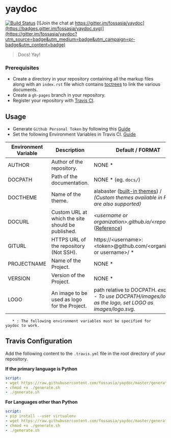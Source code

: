# yaydoc
[![Build Status](https://travis-ci.org/fossasia/yaydoc.svg?branch=master)](https://travis-ci.org/fossasia/yaydoc)
[![Join the chat at https://gitter.im/fossasia/yaydoc](https://badges.gitter.im/fossasia/yaydoc.svg)](https://gitter.im/fossasia/yaydoc?utm_source=badge&utm_medium=badge&utm_campaign=pr-badge&utm_content=badge)

> Docs! Yay!

### Prerequisites
- Create a directory in your repository containing all the markup files along with an `index.rst` file which contains [toctrees](http://www.sphinx-doc.org/en/stable/markup/toctree.html) to link the various documents.
- Create a `gh-pages` branch in your repository.
- Register your repository with [Travis CI](https://travis-ci.org).

## Usage
- Generate `Github Personal Token` by following this [Guide](https://help.github.com/articles/creating-a-personal-access-token-for-the-command-line/)
- Set the following Environment Variables in Travis CI. [Guide](https://docs.travis-ci.com/user/environment-variables/#Defining-Variables-in-Repository-Settings)     

| Environment Variable | Description                                       | Default / FORMAT  |
|----------------------| ------------------------------------------------- |-------------------|
| AUTHOR               | Author of the repository.                         | NONE * |
| DOCPATH              | Path of the documentation.                        | NONE * (eg. `docs/`) |
| DOCTHEME             | Name of the theme.                                | alabaster ([built-in themes](http://www.sphinx-doc.org/en/stable/theming.html#builtin-themes)) / <i>(Custom themes available in PyPi are also supported)</i>| 
| DOCURL               | Custom URL at which the site should be published. | <i>\<username or organization>.github.io/\<reponame></i> ([Reference](https://help.github.com/articles/using-a-custom-domain-with-github-pages/)) |
| GITURL               | HTTPS URL of the repository (Not SSH).            | https://\<username>:\<token>@github.com/\<organisation or username>/<repname> * |
| PROJECTNAME          | Name of the Project.                              | NONE * |
| VERSION              | Version of the Project.                           | NONE * |
| LOGO                 | An image to be used as logo for the Project.      | path relative to DOCPATH. *example* - <i>To use DOCPATH/images/logo.svg as the logo, set LOGO as images/logo.svg</i>.|

```
   * : The following environment variables must be specified for yaydoc to work. 
```

## Travis Configuration
Add the following content to the `.travis.yml` file in the root directory of your repository.

**If the primary language is Python**
```yml
script:
- wget https://raw.githubusercontent.com/fossasia/yaydoc/master/generate.sh
- chmod +x ./generate.sh
- ./generate.sh
```

**For Languages other than Python**

```yml
script:
- pip install --user virtualenv
- wget https://raw.githubusercontent.com/fossasia/yaydoc/master/generate.sh
- chmod +x ./generate.sh
- ./generate.sh
```